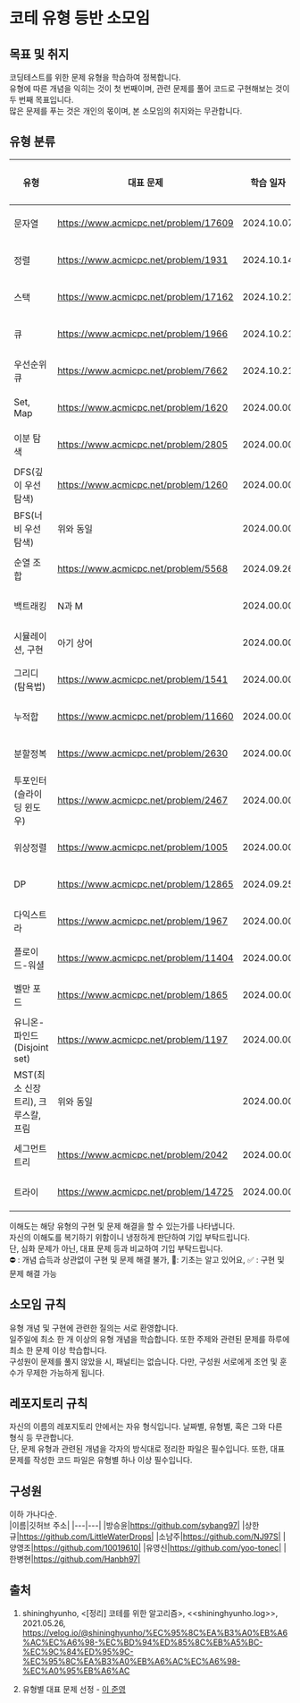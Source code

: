 # 코테 유형 등반 소모임

## 목표 및 취지

코딩테스트를 위한 문제 유형을 학습하여 정복합니다.<br>
유형에 따른 개념을 익히는 것이 첫 번째이며, 관련 문제를 풀어 코드로 구현해보는 것이 두 번째 목표입니다.<br>
많은 문제를 푸는 것은 개인의 몫이며, 본 소모임의 취지와는 무관합니다.

## 유형 분류

| 유형                                | 대표 문제                             | 학습 일자  | 이해도 | 방승윤 | 상한규 | 소남주 | 양영조 | 유영신 | 한병현 |
| ----------------------------------- | ------------------------------------- | ---------- | ------ | ------ | ------ | ------ | ------ | ------ | ------ |
| 문자열                              | https://www.acmicpc.net/problem/17609 | 2024.10.07 | ---    | ⛔     | 🌱     | 🌱     | 🌱     | 🌱     | 🌱     |
| 정렬                                | https://www.acmicpc.net/problem/1931  | 2024.10.14 | ---    | ⛔     | 🌱     | 🌱     | 🌱     | 🌱     | ✅     |
| 스택                                | https://www.acmicpc.net/problem/17162 | 2024.10.21 | ---    | ⛔     | ✅     | ✅     | ✅     | 🌱     | 🌱     |
| 큐                                  | https://www.acmicpc.net/problem/1966  | 2024.10.21 | ---    | ⛔     | ✅     | ✅     | 🌱     | 🌱     | 🌱     |
| 우선순위큐                          | https://www.acmicpc.net/problem/7662  | 2024.10.21 | ---    | ⛔     | 🌱     | ⛔     | ⛔     | ⛔     | 🌱     |
| Set, Map                            | https://www.acmicpc.net/problem/1620  | 2024.00.00 | ---    | ⛔     | ⛔     | ✅     | 🌱     | 🌱     | 🌱     |
| 이분 탐색                           | https://www.acmicpc.net/problem/2805  | 2024.00.00 | ---    | ⛔     | ⛔     | 🌱     | 🌱     | ⛔     | ✅     |
| DFS(깊이 우선 탐색)                 | https://www.acmicpc.net/problem/1260  | 2024.00.00 | ---    | ⛔     | 🌱     | 🌱     | 🌱     | ⛔     | 🌱     |
| BFS(너비 우선 탐색)                 | 위와 동일                             | 2024.00.00 | ---    | ⛔     | ✅     | 🌱     | 🌱     | ⛔     | 🌱     |
| 순열 조합                           | https://www.acmicpc.net/problem/5568  | 2024.09.26 | ---    | ⛔     | ⛔     | ✅     | 🌱     | ⛔     | ⛔     |
| 백트래킹                            | N과 M                                 | 2024.00.00 | ---    | ⛔     | ⛔     | 🌱     | 🌱     | ⛔     | ⛔     |
| 시뮬레이션, 구현                    | 아기 상어                             | 2024.00.00 | ---    | ⛔     | ✅     | 🌱     | ⛔     | ⛔     | ⛔     |
| 그리디(탐욕법)                      | https://www.acmicpc.net/problem/1541  | 2024.00.00 | ---    | ⛔     | 🌱     | 🌱     | ⛔     | ⛔     | ⛔     |
| 누적합                              | https://www.acmicpc.net/problem/11660 | 2024.00.00 | ---    | ⛔     | ⛔     | 🌱     | ⛔     | ⛔     | ⛔     |
| 분할정복                            | https://www.acmicpc.net/problem/2630  | 2024.00.00 | ---    | ⛔     | 🌱     | ⛔     | ⛔     | ⛔     | ⛔     |
| 투포인터(슬라이딩 윈도우)           | https://www.acmicpc.net/problem/2467  | 2024.00.00 | ---    | ⛔     | 🌱     | ⛔     | ⛔     | ⛔     | ⛔     |
| 위상정렬                            | https://www.acmicpc.net/problem/1005  | 2024.00.00 | ---    | ⛔     | ⛔     | ⛔     | ⛔     | ⛔     | ⛔     |
| DP                                  | https://www.acmicpc.net/problem/12865 | 2024.09.25 | ---    | ⛔     | ⛔     | 🌱     | 🌱     | ⛔     | 🌱     |
| 다익스트라                          | https://www.acmicpc.net/problem/1967  | 2024.00.00 | ---    | ⛔     | ⛔     | ⛔     | ⛔     | ⛔     | ⛔     |
| 플로이드-워셜                       | https://www.acmicpc.net/problem/11404 | 2024.00.00 | ---    | ⛔     | ⛔     | ⛔     | ⛔     | ⛔     | ⛔     |
| 벨만 포드                           | https://www.acmicpc.net/problem/1865  | 2024.00.00 | ---    | ⛔     | ⛔     | ⛔     | ⛔     | ⛔     | ⛔     |
| 유니온-파인드(Disjoint set)         | https://www.acmicpc.net/problem/1197  | 2024.00.00 | ---    | ⛔     | ⛔     | ⛔     | ⛔     | ⛔     | ⛔     |
| MST(최소 신장 트리), 크루스칼, 프림 | 위와 동일                             | 2024.00.00 | ---    | ⛔     | ⛔     | ⛔     | ⛔     | ⛔     | ⛔     |
| 세그먼트 트리                       | https://www.acmicpc.net/problem/2042  | 2024.00.00 | ---    | ⛔     | ⛔     | ⛔     | ⛔     | ⛔     | ⛔     |
| 트라이                              | https://www.acmicpc.net/problem/14725 | 2024.00.00 | ---    | ⛔     | ⛔     | ⛔     | ⛔     | ⛔     | ⛔     |

이해도는 해당 유형의 구현 및 문제 해결을 할 수 있는가를 나타냅니다. <br>
자신의 이해도를 복기하기 위함이니 냉정하게 판단하여 기입 부탁드립니다.<br>
단, 심화 문제가 아닌, 대표 문제 등과 비교하여 기입 부탁드립니다.<br>
⛔ : 개념 습득과 상관없이 구현 및 문제 해결 불가, 🌱: 기초는 알고 있어요, ✅ : 구현 및 문제 해결 가능

## 소모임 규칙

유형 개념 및 구현에 관련한 질의는 서로 환영합니다.<br>
일주일에 최소 한 개 이상의 유형 개념을 학습합니다. 또한 주제와 관련된 문제를 하루에 최소 한 문제 이상 학습합니다.<br>
구성원이 문제를 풀지 않았을 시, 패널티는 없습니다. 다만, 구성원 서로에게 조언 및 훈수가 무제한 가능하게 됩니다.

## 레포지토리 규칙

자신의 이름의 레포지토리 안에서는 자유 형식입니다. 날짜별, 유형별, 혹은 그와 다른 형식 등 무관합니다.<br>
단, 문제 유형과 관련된 개념을 각자의 방식대로 정리한 파일은 필수입니다. 또한, 대표 문제를 작성한 코드 파일은 유형별 하나 이상 필수입니다.

## 구성원

이하 가나다순.<br>
|이름|깃허브 주소|
|---|---|
|방승윤|https://github.com/sybang97|
|상한규|https://github.com/LittleWaterDrops|
|소남주|https://github.com/NJ97S|
|양영조|https://github.com/10019610|
|유영신|https://github.com/yoo-tonec|
|한병현|https://github.com/Hanbh97|

## 출처

1. shininghyunho, <[정리] 코테를 위한 알고리즘>, <<shininghyunho.log>>, 2021.05.26, https://velog.io/@shininghyunho/%EC%95%8C%EA%B3%A0%EB%A6%AC%EC%A6%98-%EC%BD%94%ED%85%8C%EB%A5%BC-%EC%9C%84%ED%95%9C-%EC%95%8C%EA%B3%A0%EB%A6%AC%EC%A6%98-%EC%A0%95%EB%A6%AC

2. 유형별 대표 문제 선정 - [이 준영](https://github.com/junyoung0619)
